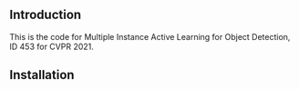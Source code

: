 ## Introduction

This is the code for Multiple Instance Active Learning for Object Detection, ID 453 for CVPR 2021.

## Installation
